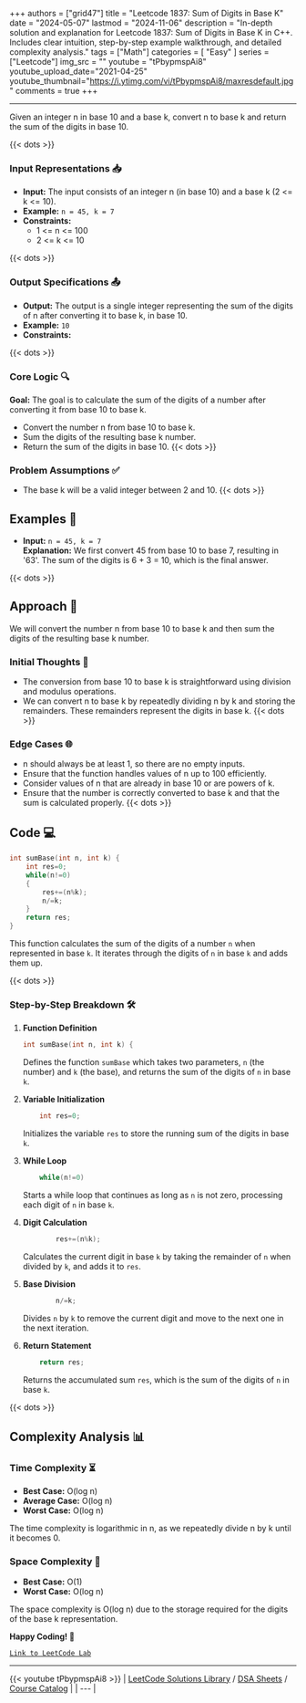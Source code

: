 
+++
authors = ["grid47"]
title = "Leetcode 1837: Sum of Digits in Base K"
date = "2024-05-07"
lastmod = "2024-11-06"
description = "In-depth solution and explanation for Leetcode 1837: Sum of Digits in Base K in C++. Includes clear intuition, step-by-step example walkthrough, and detailed complexity analysis."
tags = ["Math"]
categories = [
    "Easy"
]
series = ["Leetcode"]
img_src = ""
youtube = "tPbypmspAi8"
youtube_upload_date="2021-04-25"
youtube_thumbnail="https://i.ytimg.com/vi/tPbypmspAi8/maxresdefault.jpg"
comments = true
+++



---
Given an integer n in base 10 and a base k, convert n to base k and return the sum of the digits in base 10.
<!--more-->
{{< dots >}}
### Input Representations 📥
- **Input:** The input consists of an integer n (in base 10) and a base k (2 <= k <= 10).
- **Example:** `n = 45, k = 7`
- **Constraints:**
	- 1 <= n <= 100
	- 2 <= k <= 10

{{< dots >}}
### Output Specifications 📤
- **Output:** The output is a single integer representing the sum of the digits of n after converting it to base k, in base 10.
- **Example:** `10`
- **Constraints:**

{{< dots >}}
### Core Logic 🔍
**Goal:** The goal is to calculate the sum of the digits of a number after converting it from base 10 to base k.

- Convert the number n from base 10 to base k.
- Sum the digits of the resulting base k number.
- Return the sum of the digits in base 10.
{{< dots >}}
### Problem Assumptions ✅
- The base k will be a valid integer between 2 and 10.
{{< dots >}}
## Examples 🧩
- **Input:** `n = 45, k = 7`  \
  **Explanation:** We first convert 45 from base 10 to base 7, resulting in '63'. The sum of the digits is 6 + 3 = 10, which is the final answer.

{{< dots >}}
## Approach 🚀
We will convert the number n from base 10 to base k and then sum the digits of the resulting base k number.

### Initial Thoughts 💭
- The conversion from base 10 to base k is straightforward using division and modulus operations.
- We can convert n to base k by repeatedly dividing n by k and storing the remainders. These remainders represent the digits in base k.
{{< dots >}}
### Edge Cases 🌐
- n should always be at least 1, so there are no empty inputs.
- Ensure that the function handles values of n up to 100 efficiently.
- Consider values of n that are already in base 10 or are powers of k.
- Ensure that the number is correctly converted to base k and that the sum is calculated properly.
{{< dots >}}
## Code 💻
```cpp
int sumBase(int n, int k) {
    int res=0;
    while(n!=0)
    {
        res+=(n%k);
        n/=k;
    }
    return res;
}
```

This function calculates the sum of the digits of a number `n` when represented in base `k`. It iterates through the digits of `n` in base `k` and adds them up.

{{< dots >}}
### Step-by-Step Breakdown 🛠️
1. **Function Definition**
	```cpp
	int sumBase(int n, int k) {
	```
	Defines the function `sumBase` which takes two parameters, `n` (the number) and `k` (the base), and returns the sum of the digits of `n` in base `k`.

2. **Variable Initialization**
	```cpp
	    int res=0;
	```
	Initializes the variable `res` to store the running sum of the digits in base `k`.

3. **While Loop**
	```cpp
	    while(n!=0)
	```
	Starts a while loop that continues as long as `n` is not zero, processing each digit of `n` in base `k`.

4. **Digit Calculation**
	```cpp
	        res+=(n%k);
	```
	Calculates the current digit in base `k` by taking the remainder of `n` when divided by `k`, and adds it to `res`.

5. **Base Division**
	```cpp
	        n/=k;
	```
	Divides `n` by `k` to remove the current digit and move to the next one in the next iteration.

6. **Return Statement**
	```cpp
	    return res;
	```
	Returns the accumulated sum `res`, which is the sum of the digits of `n` in base `k`.

{{< dots >}}
## Complexity Analysis 📊
### Time Complexity ⏳
- **Best Case:** O(log n)
- **Average Case:** O(log n)
- **Worst Case:** O(log n)

The time complexity is logarithmic in n, as we repeatedly divide n by k until it becomes 0.

### Space Complexity 💾
- **Best Case:** O(1)
- **Worst Case:** O(log n)

The space complexity is O(log n) due to the storage required for the digits of the base k representation.

**Happy Coding! 🎉**


[`Link to LeetCode Lab`](https://leetcode.com/problems/sum-of-digits-in-base-k/description/)

---
{{< youtube tPbypmspAi8 >}}
| [LeetCode Solutions Library](https://grid47.xyz/leetcode/) / [DSA Sheets](https://grid47.xyz/sheets/) / [Course Catalog](https://grid47.xyz/courses/) |
| --- |
